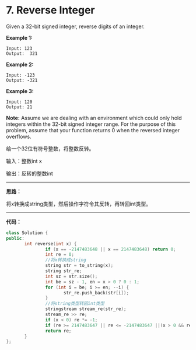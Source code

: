 # 7. Reverse Integer


Given a 32-bit signed integer, reverse digits of an integer.

**Example 1:**

    Input: 123
    Output:  321


**Example 2:**

    Input: -123
    Output: -321


**Example 3:**

    Input: 120
    Output: 21


**Note:**
Assume we are dealing with an environment which could only hold integers within the 32-bit signed integer range. For the purpose of this problem, assume that your function returns 0 when the reversed integer overflows.

给一个32位有符号整数，将整数反转。

输入：整数int x

输出：反转的整数int


---

**思路：**

将x转换成string类型，然后操作字符令其反转，再转回int类型。

---

**代码：**

```c++
class Solution {
public:
       int reverse(int x) {
               if (x == -2147483648 || x == 2147483648) return 0;
               int re = 0;
               //将x转换成string
               string str = to_string(x);
               string str_re;
               int sz = str.size();
               int be = sz - 1, en = x > 0 ? 0 : 1;
               for (int i = be; i >= en; --i) {
                      str_re.push_back(str[i]);
               }
               //将string类型转回int类型
               stringstream stream_re(str_re);
               stream_re >> re;
               if (x < 0) re *= -1;
               if (re >= 2147483647 || re <= -2147483647 ||(x > 0 && re < 0) || (x < 0 && re > 0)) return 0;
               return re;
       }
};
```
